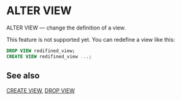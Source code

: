 # ALTER VIEW

ALTER VIEW — change the definition of a view.

This feature is not supported yet. You can redefine a view like this:
```sql
DROP VIEW redifined_view;
CREATE VIEW redifined_view ...;
```

## See also

[CREATE VIEW](create_view), [DROP VIEW](drop_view)